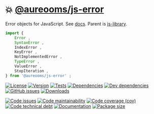 :boom: [@aureooms/js-error](https://make-github-pseudonymous-again.github.io/js-error)
==

Error objects for JavaScript.
See [docs](https://make-github-pseudonymous-again.github.io/js-error/index.html).
Parent is [js-library](https://github.com/make-github-pseudonymous-again/js-library).

```js
import {
	Error ,
	SyntaxError ,
	IndexError ,
	KeyError ,
	NotImplementedError ,
	TypeError ,
	ValueError ,
	StopIteration ,
} from '@aureooms/js-error' ;
```

[![License](https://img.shields.io/github/license/make-github-pseudonymous-again/js-error.svg)](https://raw.githubusercontent.com/make-github-pseudonymous-again/js-error/main/LICENSE)
[![Version](https://img.shields.io/npm/v/@aureooms/js-error.svg)](https://www.npmjs.org/package/@aureooms/js-error)
[![Tests](https://img.shields.io/github/workflow/status/make-github-pseudonymous-again/js-error/ci:test?event=push&label=tests)](https://github.com/make-github-pseudonymous-again/js-error/actions/workflows/ci:test.yml?query=branch:main)
[![Dependencies](https://img.shields.io/david/make-github-pseudonymous-again/js-error.svg)](https://david-dm.org/make-github-pseudonymous-again/js-error)
[![Dev dependencies](https://img.shields.io/david/dev/make-github-pseudonymous-again/js-error.svg)](https://david-dm.org/make-github-pseudonymous-again/js-error?type=dev)
[![GitHub issues](https://img.shields.io/github/issues/make-github-pseudonymous-again/js-error.svg)](https://github.com/make-github-pseudonymous-again/js-error/issues)
[![Downloads](https://img.shields.io/npm/dm/@aureooms/js-error.svg)](https://www.npmjs.org/package/@aureooms/js-error)

[![Code issues](https://img.shields.io/codeclimate/issues/make-github-pseudonymous-again/js-error.svg)](https://codeclimate.com/github/make-github-pseudonymous-again/js-error/issues)
[![Code maintainability](https://img.shields.io/codeclimate/maintainability/make-github-pseudonymous-again/js-error.svg)](https://codeclimate.com/github/make-github-pseudonymous-again/js-error/trends/churn)
[![Code coverage (cov)](https://img.shields.io/codecov/c/gh/make-github-pseudonymous-again/js-error/main.svg)](https://codecov.io/gh/make-github-pseudonymous-again/js-error)
[![Code technical debt](https://img.shields.io/codeclimate/tech-debt/make-github-pseudonymous-again/js-error.svg)](https://codeclimate.com/github/make-github-pseudonymous-again/js-error/trends/technical_debt)
[![Documentation](https://make-github-pseudonymous-again.github.io/js-error/badge.svg)](https://make-github-pseudonymous-again.github.io/js-error/source.html)
[![Package size](https://img.shields.io/bundlephobia/minzip/@aureooms/js-error)](https://bundlephobia.com/result?p=@aureooms/js-error)
